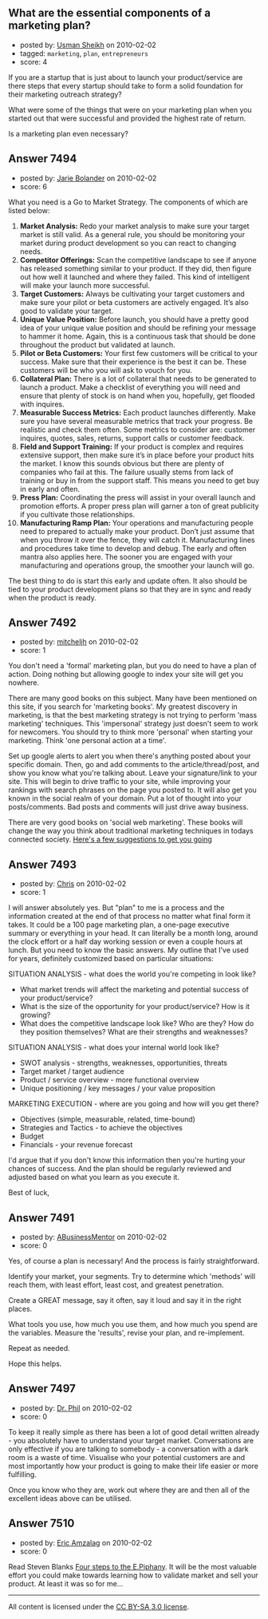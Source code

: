 ## What are the essential components of a marketing plan?

- posted by: [Usman Sheikh](https://stackexchange.com/users/-1/392-usman-sheikh) on 2010-02-02
- tagged: `marketing`, `plan`, `entrepreneurs`
- score: 4

If you are a startup that is just about to launch your product/service are there steps that every startup should take to form a solid foundation for their marketing outreach strategy?

What were some of the things that were on your marketing plan when you started out that were successful and provided the highest rate of return. 

Is a marketing plan even necessary?


## Answer 7494

- posted by: [Jarie Bolander](https://stackexchange.com/users/-1/585-jarie-bolander) on 2010-02-02
- score: 6

What you need is a Go to Market Strategy. The components of which are listed below:

1. **Market Analysis:** Redo your market analysis to make sure your target market is still valid. As a general rule, you should be monitoring your market during product development so you can react to changing needs.
2. **Competitor Offerings:** Scan the competitive landscape to see if anyone has released something similar to your product. If they did, then figure out how well it launched and where they failed. This kind of intelligent will make your launch more successful.
3. **Target Customers:** Always be cultivating your target customers and make sure your pilot or beta customers are actively engaged. It’s also good to validate your target.
4. **Unique Value Position:** Before launch, you should have a pretty good idea of your unique value position and should be refining your message to hammer it home. Again, this is a continuous task that should be done throughout the product but validated at launch.
5. **Pilot or Beta Customers:** Your first few customers will be critical to your success. Make sure that their experience is the best it can be. These customers will be who you will ask to vouch for you.
6. **Collateral Plan:** There is a lot of collateral that needs to be generated to launch a product. Make a checklist of everything you will need and ensure that plenty of stock is on hand when you, hopefully, get flooded with inquires.
7. **Measurable Success Metrics:** Each product launches differently. Make sure you have several measurable metrics that track your progress. Be realistic and check them often. Some metrics to consider are: customer inquires, quotes, sales, returns, support calls or customer feedback.
8. **Field and Support Training:** If your product is complex and requires extensive support, then make sure it’s in place before your product hits the market. I know this sounds obvious but there are plenty of companies who fail at this. The failure usually stems from lack of training or buy in from the support staff. This means you need to get buy in early and often.
9. **Press Plan:** Coordinating the press will assist in your overall launch and promotion efforts. A proper press plan will garner a ton of great publicity if you cultivate those relationships.
10. **Manufacturing Ramp Plan:** Your operations and manufacturing people need to prepared to actually make your product. Don’t just assume that when you throw it over the fence, they will catch it. Manufacturing lines and procedures take time to develop and debug. The early and often mantra also applies here. The sooner you are engaged with your manufacturing and operations group, the smoother your launch will go.

The best thing to do is start this early and update often. It also should be tied to your product development plans so that they are in sync and ready when the product is ready.



## Answer 7492

- posted by: [mitcheljh](https://stackexchange.com/users/-1/2195-mitcheljh) on 2010-02-02
- score: 1

<p>You don't need a 'formal' marketing plan, but you do need to have a plan of action.  Doing nothing but allowing google to index your site will get you nowhere.</p>

<p>There are many good books on this subject. Many have been mentioned on this site, if you search for 'marketing books'.   My greatest discovery in marketing, is that the best marketing strategy is not trying to perform 'mass marketing' techniques.  This 'impersonal' strategy just doesn't seem to work for newcomers.  You should try to think more 'personal' when starting your marketing.  Think 'one personal action at a time'.  </p>

<p>Set up google alerts to alert you when there's anything posted about your specific domain.  Then, go and add comments to the article/thread/post, and show you know what you're talking about.  Leave your signature/link to your site.  This will begin to drive traffic to your site, while improving your rankings with search phrases on the page you posted to.  It will also get you known in the social realm of your domain.  Put a lot of thought into your posts/comments.  Bad posts and comments will just drive away business.</p>

<p>There are very good books on 'social web marketing'.  These books will change the way you think about traditional marketing techniques in todays connected society.
<a href="http://discuss.joelonsoftware.com/default.asp?biz.5.615869.13" rel="nofollow">Here's a few suggestions to get you going</a></p>



## Answer 7493

- posted by: [Chris](https://stackexchange.com/users/-1/412-chris) on 2010-02-02
- score: 1

I will answer absolutely yes. But "plan" to me is a process and the information created at the end of that process no matter what final form it takes. It could be a 100 page marketing plan, a one-page executive summary or everything in your head. It can literally be a month long, around the clock effort or a half day working session or even a couple hours at lunch. But you need to know the basic answers. My outline that I've used for years, definitely customized based on particular situations:

SITUATION ANALYSIS - what does the world you're competing in look like?

- What market trends will affect the marketing and potential success of your product/service?
- What is the size of the opportunity for your product/service? How is it growing?
- What does the competitive landscape look like? Who are they? How do they position themselves? What are their strengths and weaknesses?

SITUATION ANALYSIS - what does your internal world look like?

- SWOT analysis - strengths, weaknesses, opportunities, threats
- Target market / target audience
- Product / service overview - more functional overview
- Unique positioning / key messages / your value proposition

MARKETING EXECUTION - where are you going and how will you get there?

- Objectives (simple, measurable, related, time-bound)
- Strategies and Tactics - to achieve the objectives
- Budget
- Financials - your revenue forecast

I'd argue that if you don't know this information then you're hurting your chances of success. And the plan should be regularly reviewed and adjusted based on what you learn as you execute it.

Best of luck,





## Answer 7491

- posted by: [ABusinessMentor](https://stackexchange.com/users/-1/2336-abusinessmentor) on 2010-02-02
- score: 0

Yes, of course a plan is necessary! And the process is fairly straightforward.

Identify your market, your segments. Try to determine which 'methods' will reach them, with least effort, least cost, and greatest penetration.

Create a GREAT message, say it often, say it loud and say it in the right places.

What tools you use, how much you use them, and how much you spend are the variables. Measure the 'results', revise your plan, and re-implement. 

Repeat as needed.

Hope this helps.


## Answer 7497

- posted by: [Dr. Phil](https://stackexchange.com/users/-1/2223-dr-phil) on 2010-02-02
- score: 0

To keep it really simple as there has been a lot of good detail written already - you absolutely have to understand your target market. Conversations are only effective if you are talking to somebody - a conversation with a dark room is a waste of time. Visualise who your potential customers are and most importantly how your product is going to make their life easier or more fulfilling.

Once you know who they are, work out where they are and then all of the excellent ideas above can be utilised.


## Answer 7510

- posted by: [Eric Amzalag](https://stackexchange.com/users/-1/2302-eric-amzalag) on 2010-02-02
- score: 0

<p>Read Steven Blanks <a href="http://rads.stackoverflow.com/amzn/click/0976470705" rel="nofollow">Four steps to the E.Piphany</a>. It will be the most valuable effort you could make towards learning how to validate market and sell your product. At least it was so for me...</p>




---

All content is licensed under the [CC BY-SA 3.0 license](https://creativecommons.org/licenses/by-sa/3.0/).
